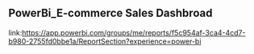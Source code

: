 ## PowerBi_E-commerce Sales Dashbroad
link:https://app.powerbi.com/groups/me/reports/f5c954af-3ca4-4cd7-b980-2755fd0bbe1a/ReportSection?experience=power-bi
